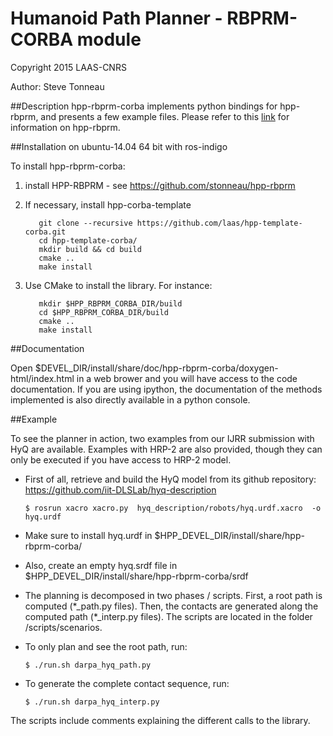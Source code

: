 #  Humanoid Path Planner - RBPRM-CORBA module

Copyright 2015 LAAS-CNRS

Author: Steve Tonneau

##Description
hpp-rbprm-corba implements python bindings for hpp-rbprm, and presents a few example files.
Please refer to this [link](https://github.com/stonneau/hpp-rbprm) for information on hpp-rbprm.

##Installation on ubuntu-14.04 64 bit with ros-indigo

To install hpp-rbprm-corba:

  1. install HPP-RBPRM
	- see https://github.com/stonneau/hpp-rbprm

  2. If necessary, install hpp-corba-template

			git clone --recursive https://github.com/laas/hpp-template-corba.git
			cd hpp-template-corba/
			mkdir build && cd build
			cmake ..
			make install

  2. Use CMake to install the library. For instance:

			mkdir $HPP_RBPRM_CORBA_DIR/build
			cd $HPP_RBPRM_CORBA_DIR/build
			cmake ..	
			make install
	


##Documentation

  Open $DEVEL_DIR/install/share/doc/hpp-rbprm-corba/doxygen-html/index.html in a web brower and you
  will have access to the code documentation. If you are using ipython, the documentation of the methods implemented
  is also directly available in a python console.

##Example

  To see the planner in action, two examples from our IJRR submission with HyQ are available. Examples with HRP-2 are also provided,
  though they can only be executed if you have access to HRP-2 model.


  - First of all, retrieve and build the HyQ model from its github repository:
	https://github.com/iit-DLSLab/hyq-description


    ```$ rosrun xacro xacro.py  hyq_description/robots/hyq.urdf.xacro  -o  hyq.urdf```

  - Make sure to install hyq.urdf in $HPP_DEVEL_DIR/install/share/hpp-rbprm-corba/
  
  - Also, create an empty hyq.srdf file in  $HPP_DEVEL_DIR/install/share/hpp-rbprm-corba/srdf

  - The planning is decomposed in two phases / scripts. First, a root path is computed (\*_path.py files). Then, the contacts are generated along the computed path (\*_interp.py files). The scripts are located in the folder /scripts/scenarios.

  - To only plan and see the root path, run:


    ```$ ./run.sh darpa_hyq_path.py```

  - To generate the complete contact sequence, run:


    ```$ ./run.sh darpa_hyq_interp.py```

  The scripts include comments explaining the different calls to the library.
